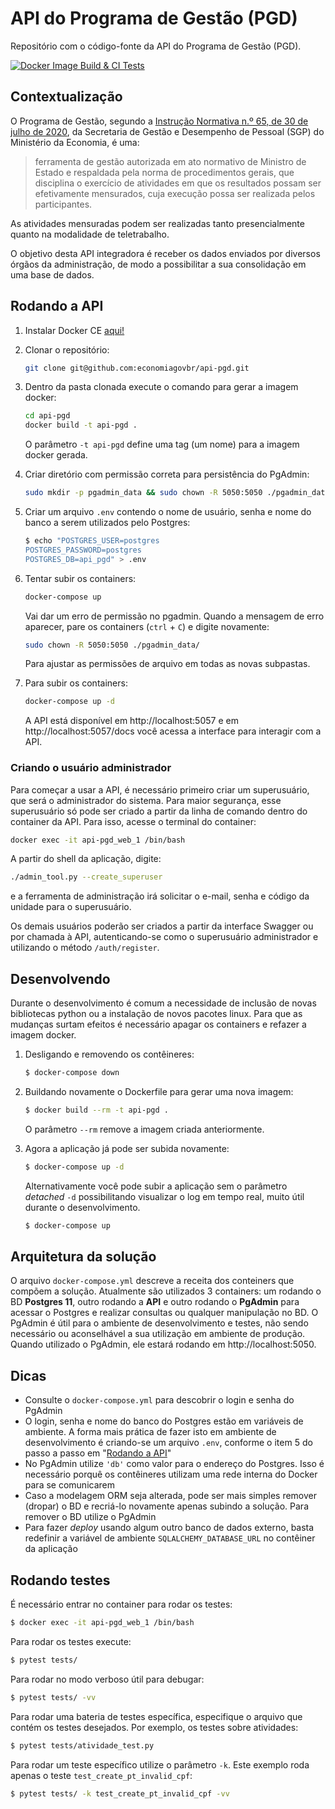 # API do Programa de Gestão (PGD)

Repositório com o código-fonte da API do Programa de Gestão (PGD).

[![Docker Image Build & CI Tests](https://github.com/economiagovbr/api-pgd/actions/workflows/docker-image.yml/badge.svg)](https://github.com/economiagovbr/api-pgd/actions/workflows/docker-image.yml)

## Contextualização

O Programa de Gestão, segundo a
[Instrução Normativa n.º 65, de 30 de julho de 2020](https://www.in.gov.br/en/web/dou/-/instrucao-normativa-n-65-de-30-de-julho-de-2020-269669395),
da Secretaria de Gestão e Desempenho de Pessoal (SGP) do Ministério da
Economia, é uma:

> ferramenta de gestão autorizada em ato normativo de Ministro de Estado
> e respaldada pela norma de procedimentos gerais, que disciplina o
> exercício de atividades em que os resultados possam ser efetivamente
> mensurados, cuja execução possa ser realizada pelos participantes.

As atividades mensuradas podem ser realizadas tanto presencialmente
quanto na modalidade de teletrabalho.

O objetivo desta API integradora é receber os dados enviados por
diversos órgãos da administração, de modo a possibilitar a sua
consolidação em uma base de dados.

## Rodando a API

1. Instalar Docker CE [aqui!](https://docs.docker.com/get-docker/)
2. Clonar o repositório:

    ```bash
    git clone git@github.com:economiagovbr/api-pgd.git
    ```

3. Dentro da pasta clonada execute o comando para gerar a imagem docker:

    ```bash
    cd api-pgd
    docker build -t api-pgd .
    ```

    O parâmetro `-t api-pgd` define uma tag (um nome) para a imagem docker
    gerada.

4. Criar diretório com permissão correta para persistência do PgAdmin:

    ```bash
    sudo mkdir -p pgadmin_data && sudo chown -R 5050:5050 ./pgadmin_data/
    ```

5. Criar um arquivo `.env` contendo o nome de usuário, senha e nome do
   banco a serem utilizados pelo Postgres:

    ```bash
    $ echo "POSTGRES_USER=postgres
    POSTGRES_PASSWORD=postgres
    POSTGRES_DB=api_pgd" > .env
    ```

6. Tentar subir os containers:

    ```bash
    docker-compose up
    ```

    Vai dar um erro de permissão no pgadmin. Quando a mensagem de erro
    aparecer, pare os containers (`ctrl` + `C`) e digite novamente:

    ```bash
    sudo chown -R 5050:5050 ./pgadmin_data/
    ```

    Para ajustar as permissões de arquivo em todas as novas subpastas.

6. Para subir os containers:

    ```bash
    docker-compose up -d
    ```

    A API está disponível em http://localhost:5057 e em
    http://localhost:5057/docs você acessa a interface para interagir com a
    API.

### Criando o usuário administrador

Para começar a usar a API, é necessário primeiro criar um superusuário,
que será o administrador do sistema. Para maior segurança, esse
superusuário só pode ser criado a partir da linha de comando dentro do
container da API. Para isso, acesse o terminal do container:

```bash
docker exec -it api-pgd_web_1 /bin/bash
```

A partir do shell da aplicação, digite:

```bash
./admin_tool.py --create_superuser
```

e a ferramenta de administração irá solicitar o e-mail, senha e código
da unidade para o superusuário.

Os demais usuários poderão ser criados a partir da interface Swagger ou
por chamada à API, autenticando-se como o superusuário administrador e
utilizando o método `/auth/register`.

## Desenvolvendo

Durante o desenvolvimento é comum a necessidade de inclusão de novas
bibliotecas python ou a instalação de novos pacotes linux. Para que as
mudanças surtam efeitos é necessário apagar os containers e refazer a
imagem docker.

1. Desligando e removendo os contêineres:

    ```bash
    $ docker-compose down
    ```

2. Buildando novamente o Dockerfile para gerar uma nova imagem:

    ```bash
    $ docker build --rm -t api-pgd .
    ```

    O parâmetro `--rm` remove a imagem criada anteriormente.

3. Agora a aplicação já pode ser subida novamente:

    ```bash
    $ docker-compose up -d
    ```

    Alternativamente você pode subir a aplicação sem o parâmetro _detached_
    `-d` possibilitando visualizar o log em tempo real, muito útil durante o
    desenvolvimento.

    ```bash
    $ docker-compose up
    ```

## Arquitetura da solução
O arquivo `docker-compose.yml` descreve a receita dos conteiners que
compõem a solução. Atualmente são utilizados 3 containers: um rodando o
BD **Postgres 11**, outro rodando a **API** e outro rodando o
**PgAdmin** para acessar o Postgres e realizar consultas ou qualquer
manipulação no BD. O PgAdmin é útil para o ambiente de desenvolvimento
e testes, não sendo necessário ou aconselhável a sua utilização em
ambiente de produção. Quando utilizado o PgAdmin, ele estará rodando em
http://localhost:5050.


## Dicas

* Consulte o `docker-compose.yml` para descobrir o login e senha do
  PgAdmin
* O login, senha e nome do banco do Postgres estão em variáveis de
  ambiente. A forma mais prática de fazer isto em ambiente de
  desenvolvimento é criando-se um arquivo `.env`, conforme o item 5 do
  passo a passo em "[Rodando a API](#rodando-a-api)"
* No PgAdmin utilize `'db'` como valor para o endereço do Postgres. Isso
  é necessário porquê os contêineres utilizam uma rede interna do Docker
  para se comunicarem
* Caso a modelagem ORM seja alterada, pode ser mais simples remover
  (dropar) o BD e recriá-lo novamente apenas subindo a solução. Para
  remover o BD utilize o PgAdmin
* Para fazer *deploy* usando algum outro banco de dados externo, basta
  redefinir a variável de ambiente `SQLALCHEMY_DATABASE_URL` no
  contêiner da aplicação

## Rodando testes
É necessário entrar no container para rodar os testes:

```bash
$ docker exec -it api-pgd_web_1 /bin/bash
```

Para rodar os testes execute:

```bash
$ pytest tests/
```

Para rodar no modo verboso útil para debugar:

```bash
$ pytest tests/ -vv
```

Para rodar uma bateria de testes específica, especifique o arquivo que
contém os testes desejados. Por exemplo, os testes sobre atividades:

```bash
$ pytest tests/atividade_test.py
```

Para rodar um teste específico utilize o parâmetro `-k`. Este exemplo
roda apenas o teste `test_create_pt_invalid_cpf`:

```bash
$ pytest tests/ -k test_create_pt_invalid_cpf -vv
```
